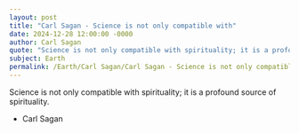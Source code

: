```yaml
---
layout: post
title: "Carl Sagan - Science is not only compatible with"
date: 2024-12-28 12:00:00 -0000
author: Carl Sagan
quote: "Science is not only compatible with spirituality; it is a profound source of spirituality."
subject: Earth
permalink: /Earth/Carl Sagan/Carl Sagan - Science is not only compatible with
---
```


Science is not only compatible with spirituality; it is a profound source of spirituality.

- Carl Sagan
